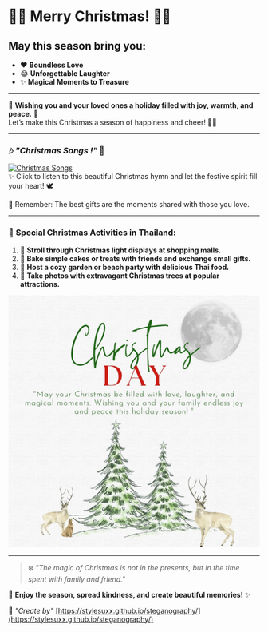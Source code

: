 # 🎄✨ **Merry Christmas!** 🎅🎁  

## **May this season bring you:**  

- ❤️ **Boundless Love**  
- 😂 **Unforgettable Laughter**  
- ✨ **Magical Moments to Treasure**  

---  

🌟 **Wishing you and your loved ones a holiday filled with joy, warmth, and peace.** 🎀  
Let’s make this Christmas a season of happiness and cheer! 🎉🎄  

---  

### 🎶 *"Christmas Songs !"* 🎵  
[![Christmas Songs](https://img.youtube.com/vi/ajPqWxOIjaI/0.jpg)](https://youtu.be/ajPqWxOIjaI?si=BUjPI-2shobAtZ7r)  
✨ Click to listen to this beautiful Christmas hymn and let the festive spirit fill your heart! 🕊️  

💫 Remember: The best gifts are the moments shared with those you love.  

---  

### 🎁 **Special Christmas Activities in Thailand:**  
1. 🎡 **Stroll through Christmas light displays at shopping malls.**  
2. 🍰 **Bake simple cakes or treats with friends and exchange small gifts.**  
3. 🌴 **Host a cozy garden or beach party with delicious Thai food.**  
4. 📸 **Take photos with extravagant Christmas trees at popular attractions.**  

![christmas](image/christmassss.png)  

---  

> ❄️ *"The magic of Christmas is not in the presents, but in the time spent with family and friend."*  

🎄 **Enjoy the season, spread kindness, and create beautiful memories!** ✨  

🎨 *"Create by"* [https://stylesuxx.github.io/steganography/](https://stylesuxx.github.io/steganography/)  
